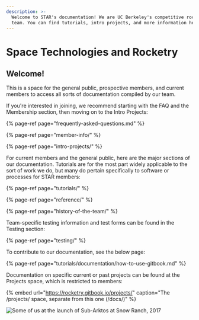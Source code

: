 ```yaml
---
description: >-
  Welcome to STAR's documentation! We are UC Berkeley's competitive rocketry
  team. You can find tutorials, intro projects, and more information here.
---
```


# Space Technologies and Rocketry

## Welcome!

This is a space for the general public, prospective members, and current members to access all sorts of documentation compiled by our team. 

If you're interested in joining, we recommend starting with the FAQ and the Membership section, then moving on to the Intro Projects:

{% page-ref page="frequently-asked-questions.md" %}

{% page-ref page="member-info/" %}

{% page-ref page="intro-projects/" %}

For current members and the general public, here are the major sections of our documentation. Tutorials are for the most part widely applicable to the sort of work we do, but many do pertain specifically to software or processes for STAR members:

{% page-ref page="tutorials/" %}

{% page-ref page="reference/" %}

{% page-ref page="history-of-the-team/" %}

Team-specific testing information and test forms can be found in the Testing section:

{% page-ref page="testing/" %}

To contribute to our documentation, see the below page:

{% page-ref page="tutorials/documentation/how-to-use-gitbook.md" %}

Documentation on specific current or past projects can be found at the Projects space, which is restricted to members:

{% embed url="https://rocketry.gitbook.io/projects/" caption="The /projects/ space, separate from this one \(/docs/\)" %}



![Some of us at the launch of Sub-Arktos at Snow Ranch, 2017](.gitbook/assets/snow-ranch-group-1-of-2.jpg)


